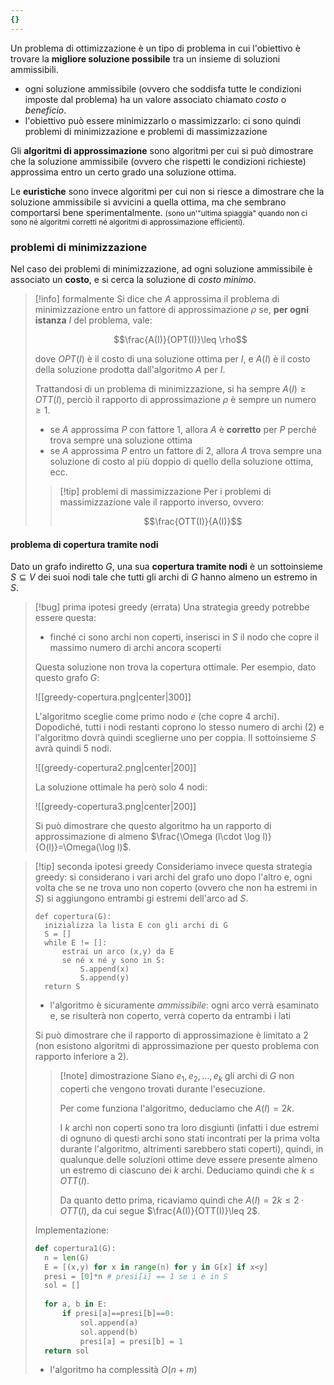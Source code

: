 ```yaml
---
{}
---
```

Un problema di ottimizzazione è un tipo di problema in cui l'obiettivo è trovare la **migliore soluzione possibile** tra un insieme di soluzioni ammissibili.
- ogni soluzione ammissibile (ovvero che soddisfa tutte le condizioni imposte dal problema) ha un valore associato chiamato *costo* o *beneficio*.
- l'obiettivo può essere minimizzarlo o massimizzarlo: ci sono quindi problemi di minimizzazione e problemi di massimizzazione

Gli **algoritmi di approssimazione** sono algoritmi per cui si può dimostrare che la soluzione ammissibile (ovvero che rispetti le condizioni richieste) approssima entro un certo grado una soluzione ottima.

Le **euristiche** sono invece algoritmi per cui non si riesce a dimostrare che la soluzione ammissibile si avvicini a quella ottima, ma che sembrano comportarsi bene sperimentalmente. <small>(sono un'"ultima spiaggia" quando non ci sono né algoritmi corretti né algoritmi di approssimazione efficienti).</small>

### problemi di minimizzazione
Nel caso dei problemi di minimizzazione, ad ogni soluzione ammissibile è associato un **costo**, e si cerca la soluzione di *costo minimo*.

>[!info] formalmente
>Si dice che $A$ approssima il problema di minimizzazione entro un fattore di approssimazione $\rho$ se, **per ogni istanza** $I$ del problema, vale:
>
>$$\frac{A(I)}{OPT(I)}\leq \rho$$
>
>dove $OPT(I)$ è il costo di una soluzione ottima per $I$, e $A(I)$ è il costo della soluzione prodotta dall'algoritmo $A$ per $I$.
>
>Trattandosi di un problema di minimizzazione, si ha sempre $A(I)\geq OTT(I)$, perciò il rapporto di approssimazione $\rho$ è sempre un numero $\geq 1$.
>- se $A$ approssima $P$ con fattore $1$, allora $A$ è **corretto** per $P$ perché trova sempre una soluzione ottima
>- se $A$ approssima $P$ entro un fattore di $2$, allora $A$ trova sempre una soluzione di costo al più doppio di quello della soluzione ottima, ecc.
>
>>[!tip] problemi di massimizzazione
>>Per i problemi di massimizzazione vale il rapporto inverso, ovvero:
>>
>>$$\frac{OTT(I)}{A(I)}$$
#### problema di copertura tramite nodi
Dato un grafo indiretto $G$, una sua **copertura tramite nodi** è un sottoinsieme $S\subseteq V$ dei suoi nodi tale che tutti gli archi di $G$ hanno almeno un estremo in $S$.

> [!bug] prima ipotesi greedy (errata)
> Una strategia greedy potrebbe essere questa:
> - finché ci sono archi non coperti, inserisci in $S$ il nodo che copre il massimo numero di archi ancora scoperti
> 
> Questa soluzione non trova la copertura ottimale.
> Per esempio, dato questo grafo $G$:
> 
> ![[greedy-copertura.png|center|300]]
> 
> L'algoritmo sceglie come primo nodo $e$ (che copre 4 archi). Dopodiché, tutti i nodi restanti coprono lo stesso numero di archi (2) e l'algoritmo dovrà quindi sceglierne uno per coppia. Il sottoinsieme $S$ avrà quindi 5 nodi.
> 
> ![[greedy-copertura2.png|center|200]]
> 
> La soluzione ottimale ha però solo 4 nodi:
>  
> ![[greedy-copertura3.png|center|200]]
> 
> Si può dimostrare che questo algoritmo ha un rapporto di approssimazione di almeno $\frac{\Omega (l\cdot \log l)}{O(l)}=\Omega(\log l)$.

>[!tip] seconda ipotesi greedy
>Consideriamo invece questa strategia greedy: si considerano i vari archi del grafo uno dopo l'altro e, ogni volta che se ne trova uno non coperto (ovvero che non ha estremi in $S$) si aggiungono entrambi gi estremi dell'arco ad $S$.
>
>```
> def copertura(G):
> 	inizializza la lista E con gli archi di G
> 	S = []
> 	while E != []:
> 		estrai un arco (x,y) da E
> 		se né x né y sono in S:
> 			S.append(x)
> 			S.append(y)
> 	return S
>```
>- l'algoritmo è sicuramente *ammissibile*: ogni arco verrà esaminato e, se risulterà non coperto, verrà coperto da entrambi i lati
>
>Si può dimostrare che il rapporto di approssimazione è limitato a 2 (non esistono algoritmi di approssimazione per questo problema con rapporto inferiore a 2).
>
>>[!note] dimostrazione
>>Siano $e_{1},\,e_{2},\,\dots,\,e_{k}$ gli archi di $G$ non coperti che vengono trovati durante l'esecuzione.
>>
>>Per come funziona l'algoritmo, deduciamo che $A(I)=2k$.
>> 
>>I $k$ archi non coperti sono tra loro disgiunti (infatti i due estremi di ognuno di questi archi sono stati incontrati per la prima volta durante l'algoritmo, altrimenti sarebbero stati coperti), quindi, in qualunque delle soluzioni ottime deve essere presente almeno un estremo di ciascuno dei $k$ archi. Deduciamo quindi che $k\leq OTT(I)$.
>>
>>Da quanto detto prima, ricaviamo quindi che $A(I)=2k\leq 2 \cdot OTT(I)$, da cui segue $\frac{A(I)}{OTT(I)}\leq 2$.
>
>Implementazione:
> ``` python
> def copertura1(G):
> 	n = len(G)
> 	E = [(x,y) for x in range(n) for y in G[x] if x<y]
> 	presi = [0]*n # presi[i] == 1 se i è in S
> 	sol = []
> 	
> 	for a, b in E:
> 		if presi[a]==presi[b]==0:
> 			sol.append(a)
> 			sol.append(b)
> 			presi[a] = presi[b] = 1
> 	return sol
> ```
> 
> - l'algoritmo ha complessità $O(n+m)$